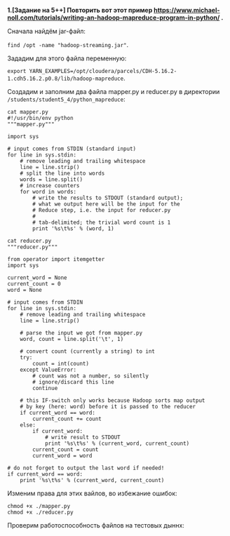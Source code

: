 **1.[Задание на 5++] Повторить вот этот пример https://www.michael-noll.com/tutorials/writing-an-hadoop-mapreduce-program-in-python/ .**

Сначала найдём jar-файл:

`find /opt -name "hadoop-streaming.jar"`.

Зададим для этого файла переменную:

`export YARN_EXAMPLES=/opt/cloudera/parcels/CDH-5.16.2-1.cdh5.16.2.p0.8/lib/hadoop-mapreduce`.

Создадим и заполним два файла mapper.py и reducer.py в директории `/students/student5_4/python_mapreduce`:
```
cat mapper.py
#!/usr/bin/env python
"""mapper.py"""

import sys

# input comes from STDIN (standard input)
for line in sys.stdin:
    # remove leading and trailing whitespace
    line = line.strip()
    # split the line into words
    words = line.split()
    # increase counters
    for word in words:
        # write the results to STDOUT (standard output);
        # what we output here will be the input for the
        # Reduce step, i.e. the input for reducer.py
        #
        # tab-delimited; the trivial word count is 1
        print '%s\t%s' % (word, 1)
```
```
cat reducer.py
"""reducer.py"""

from operator import itemgetter
import sys

current_word = None
current_count = 0
word = None

# input comes from STDIN
for line in sys.stdin:
    # remove leading and trailing whitespace
    line = line.strip()

    # parse the input we got from mapper.py
    word, count = line.split('\t', 1)

    # convert count (currently a string) to int
    try:
        count = int(count)
    except ValueError:
        # count was not a number, so silently
        # ignore/discard this line
        continue

    # this IF-switch only works because Hadoop sorts map output
    # by key (here: word) before it is passed to the reducer
    if current_word == word:
        current_count += count
    else:
        if current_word:
            # write result to STDOUT
            print '%s\t%s' % (current_word, current_count)
        current_count = count
        current_word = word

# do not forget to output the last word if needed!
if current_word == word:
    print '%s\t%s' % (current_word, current_count)
```    
    
Изменим права для этих вайлов, во избежание ошибок:
```
chmod +x ./mapper.py
chmod +x ./reducer.py
```
Проверим работоспособность файлов на тестовых дыннх:
